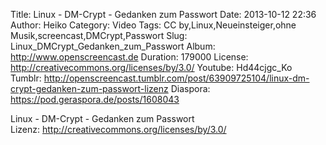 Title: Linux - DM-Crypt - Gedanken zum Passwort
Date: 2013-10-12 22:36
Author: Heiko
Category: Video
Tags: CC by,Linux,Neueinsteiger,ohne Musik,screencast,DMCrypt,Passwort
Slug: Linux_DMCrypt_Gedanken_zum_Passwort
Album: http://www.openscreencast.de
Duration: 179000
License: http://creativecommons.org/licenses/by/3.0/
Youtube: Hd44cjgc_Ko
Tumblr: http://openscreencast.tumblr.com/post/63909725104/linux-dm-crypt-gedanken-zum-passwort-lizenz
Diaspora: https://pod.geraspora.de/posts/1608043

Linux - DM-Crypt - Gedanken zum Passwort  
Lizenz: <http://creativecommons.org/licenses/by/3.0/>

